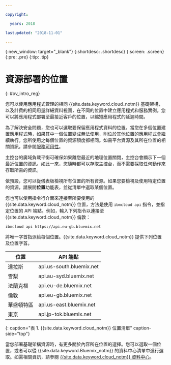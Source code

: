 ```yaml
---

copyright:

  years: 2018

lastupdated: "2018-11-01"

---
```


{:new_window: target="_blank"}
{:shortdesc: .shortdesc}
{:screen: .screen}
{:pre: .pre}
{:tip: .tip}

# 資源部署的位置 
{: #ov_intro_reg}

您可以使用應用程式管理的相同 {{site.data.keyword.cloud_notm}} 基礎架構，以及計費的相同用量詳細資料視圖，在不同的位置中建立應用程式和服務實例。您可以將應用程式部署至最接近客戶的位置，以縮短應用程式的延遲時間。 

為了解決安全問題，您也可以選取要保留應用程式資料的位置。當您在多個位置建置應用程式時，如果其中一個位置變成無法使用，則位於其他位置的應用程式會繼續執行。您所使用之每個位置的資源額度都相同。如需平台資源及其所在位置的相關資訊，請參閱[服務可用性](/docs/resources/service_region.html)。

主控台的廣域負載平衡可確保如果離您最近的地理位置關閉，主控台會顯示下一個最近位置的資訊。如此一來，您隨時都可以存取主控台，而不需要採取任何動作來存取所需的資訊。

依預設，您可以從儀表板檢視所有位置的所有資源。如果您要檢視及使用特定位置的資源，請展開**位置**功能表，並從清單中選取某個位置。 

您也可以使用指令行介面來連接至所要使用的 {{site.data.keyword.cloud_notm}} 位置，方法是使用 `ibmcloud api` 指令，並指定位置的 API 端點。例如，輸入下列指令以連接至 {{site.data.keyword.cloud_notm}} 倫敦：

```
ibmcloud api https://api.eu-gb.bluemix.net
```

將唯一字首指派給每個位置。{{site.data.keyword.cloud_notm}} 提供下列位置及位置字首。

| **位置** | **API 端點** |
|-----------------|-------------------|
| 達拉斯 | api.us-south.bluemix.net |
| 雪梨 | api.au-syd.bluemix.net |
| 法蘭克福 | api.eu-de.bluemix.net |
| 倫敦 | api.eu-gb.bluemix.net |
| 華盛頓特區 | api.us-east.bluemix.net |
| 東京 | api.jp-tok.bluemix.net |
{: caption="表 1. {{site.data.keyword.cloud_notm}} 位置清單" caption-side="top"}

當您部署基礎架構資源時，有更多關於內容所在位置的選擇。您可以選取一個位置，或者可以從 {{site.data.keyword.Bluemix_notm}} 的資料中心清單中進行選取。如需相關資訊，請參閱 [{{site.data.keyword.cloud_notm}} 資料中心](data-centers.html)。
